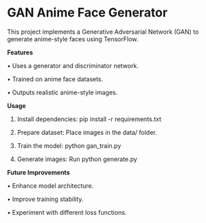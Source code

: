 # **GAN Anime Face Generator**

This project implements a Generative Adversarial Network (GAN) to generate anime-style faces using TensorFlow.

**Features**

• Uses a generator and discriminator network.

• Trained on anime face datasets.

• Outputs realistic anime-style images.

**Usage**

1. Install dependencies: pip install -r requirements.txt

2. Prepare dataset: Place images in the data/ folder.

3. Train the model: python gan_train.py

4. Generate images: Run python generate.py

**Future Improvements**

• Enhance model architecture.

• Improve training stability.

• Experiment with different loss functions.
